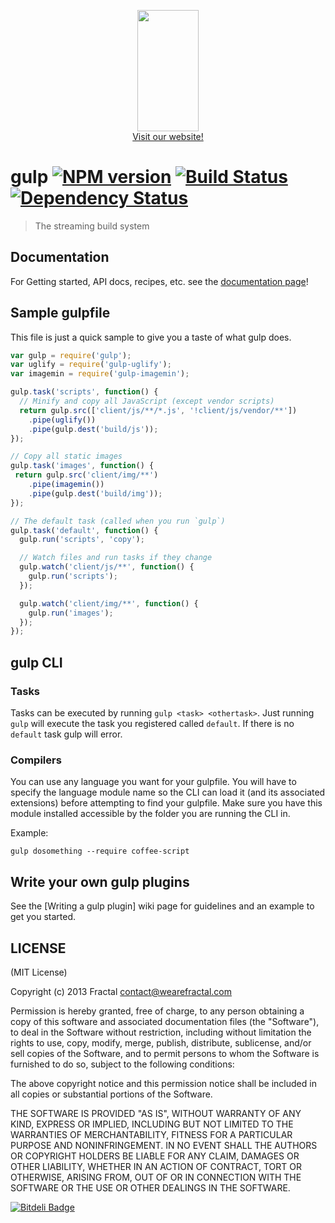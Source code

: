<p align="center">
  <a href="http://gulpjs.com">
    <img height="194" width="98" src="https://raw.github.com/gulpjs/artwork/master/gulp.png"/>
  </a>
  <br/>
  <a href="http://gulpjs.com/">Visit our website!</a>
</p>

# gulp [![NPM version][npm-image]][npm-url] [![Build Status][travis-image]][travis-url] [![Dependency Status][depstat-image]][depstat-url]
> The streaming build system

## Documentation

For Getting started, API docs, recipes, etc. see the [documentation page](/docs/README.md)!

## Sample gulpfile

This file is just a quick sample to give you a taste of what gulp does.

```javascript
var gulp = require('gulp');
var uglify = require('gulp-uglify');
var imagemin = require('gulp-imagemin');

gulp.task('scripts', function() {
  // Minify and copy all JavaScript (except vendor scripts)
  return gulp.src(['client/js/**/*.js', '!client/js/vendor/**'])
    .pipe(uglify())
    .pipe(gulp.dest('build/js'));
});

// Copy all static images
gulp.task('images', function() {
 return gulp.src('client/img/**')
    .pipe(imagemin())
    .pipe(gulp.dest('build/img'));
});

// The default task (called when you run `gulp`)
gulp.task('default', function() {
  gulp.run('scripts', 'copy');

  // Watch files and run tasks if they change
  gulp.watch('client/js/**', function() {
    gulp.run('scripts');
  });

  gulp.watch('client/img/**', function() {
    gulp.run('images');
  });
});
```


## gulp CLI

### Tasks

Tasks can be executed by running `gulp <task> <othertask>`. Just running `gulp` will execute the task you registered called `default`. If there is no `default` task gulp will error.

### Compilers

You can use any language you want for your gulpfile. You will have to specify the language module name so the CLI can load it (and its associated extensions) before attempting to find your gulpfile. Make sure you have this module installed accessible by the folder you are running the CLI in.

Example:

```
gulp dosomething --require coffee-script
```


## Write your own gulp plugins

See the [Writing a gulp plugin] wiki page for guidelines and an example to get you started.


## LICENSE

(MIT License)

Copyright (c) 2013 Fractal <contact@wearefractal.com>

Permission is hereby granted, free of charge, to any person obtaining
a copy of this software and associated documentation files (the
"Software"), to deal in the Software without restriction, including
without limitation the rights to use, copy, modify, merge, publish,
distribute, sublicense, and/or sell copies of the Software, and to
permit persons to whom the Software is furnished to do so, subject to
the following conditions:

The above copyright notice and this permission notice shall be
included in all copies or substantial portions of the Software.

THE SOFTWARE IS PROVIDED "AS IS", WITHOUT WARRANTY OF ANY KIND,
EXPRESS OR IMPLIED, INCLUDING BUT NOT LIMITED TO THE WARRANTIES OF
MERCHANTABILITY, FITNESS FOR A PARTICULAR PURPOSE AND
NONINFRINGEMENT. IN NO EVENT SHALL THE AUTHORS OR COPYRIGHT HOLDERS BE
LIABLE FOR ANY CLAIM, DAMAGES OR OTHER LIABILITY, WHETHER IN AN ACTION
OF CONTRACT, TORT OR OTHERWISE, ARISING FROM, OUT OF OR IN CONNECTION
WITH THE SOFTWARE OR THE USE OR OTHER DEALINGS IN THE SOFTWARE.


[![Bitdeli Badge](https://d2weczhvl823v0.cloudfront.net/wearefractal/gulp/trend.png)](https://bitdeli.com/free "Bitdeli Badge")

[npm-url]: https://npmjs.org/package/gulp
[npm-image]: https://badge.fury.io/js/gulp.png
[travis-url]: https://travis-ci.org/gulpjs/gulp
[travis-image]: https://travis-ci.org/gulpjs/gulp.png?branch=master
[depstat-url]: https://david-dm.org/gulpjs/gulp
[depstat-image]: https://david-dm.org/gulpjs/gulp.png
